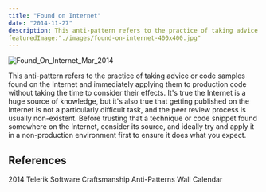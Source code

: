 ```yaml
---
title: "Found on Internet"
date: "2014-11-27"
description: This anti-pattern refers to the practice of taking advice or code samples found on the Internet and immediately applying them to production code without taking the time to consider their effects.
featuredImage:"./images/found-on-internet-400x400.jpg"
---
```


![Found_On_Internet_Mar_2014](images/found-on-internet-400x400.jpg)

This anti-pattern refers to the practice of taking advice or code samples found on the Internet and immediately applying them to production code without taking the time to consider their effects. It's true the Internet is a huge source of knowledge, but it's also true that getting published on the Internet is not a particularly difficult task, and the peer review process is usually non-existent. Before trusting that a technique or code snippet found somewhere on the Internet, consider its source, and ideally try and apply it in a non-production environment first to ensure it does what you expect.

## References

2014 Telerik Software Craftsmanship Anti-Patterns Wall Calendar
